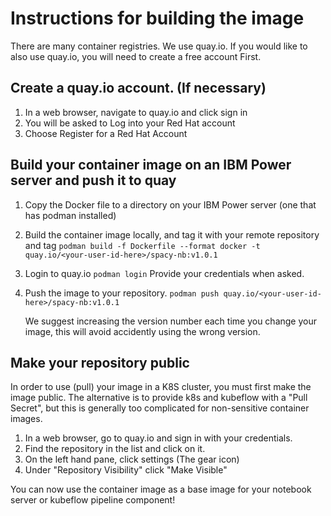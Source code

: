 # Instructions for building the image

There are many container registries. We use quay.io. If you would like to also use quay.io, you will need to create a free account First.

## Create a quay.io account. (If necessary)

1.  In a web browser, navigate to quay.io and click sign in
1.  You will be asked to Log into your Red Hat account
1.  Choose Register for a Red Hat Account

## Build your container image on an IBM Power server and push it to quay

1. Copy the Docker file to a directory on your IBM Power server (one that has podman installed)
1. Build the container image locally, and tag it with your remote repository and tag
   `podman build -f Dockerfile --format docker -t quay.io/<your-user-id-here>/spacy-nb:v1.0.1`
1. Login to quay.io
   `podman login`
   Provide your credentials when asked.
1. Push the image to your repository.
   `podman push quay.io/<your-user-id-here>/spacy-nb:v1.0.1`

   We suggest increasing the version number each time you change your image, this will avoid accidently using the wrong version.

## Make your repository public

In order to use (pull) your image in a K8S cluster, you must first make the image public. The alternative is to provide k8s and kubeflow with a "Pull Secret", but this is generally too complicated for non-sensitive container images.

1.  In a web browser, go to quay.io and sign in with your credentials.
1.  Find the repository in the list and click on it.
1.  On the left hand pane, click settings (The gear icon)
1.  Under "Repository Visibility" click "Make Visible"

You can now use the container image as a base image for your notebook server or kubeflow pipeline component!
